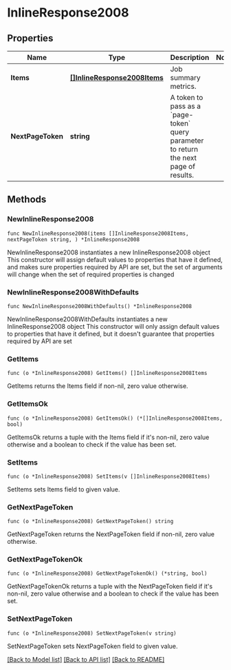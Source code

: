 # InlineResponse2008

## Properties

Name | Type | Description | Notes
------------ | ------------- | ------------- | -------------
**Items** | [**[]InlineResponse2008Items**](InlineResponse2008Items.md) | Job summary metrics. | 
**NextPageToken** | **string** | A token to pass as a &#x60;page-token&#x60; query parameter to return the next page of results. | 

## Methods

### NewInlineResponse2008

`func NewInlineResponse2008(items []InlineResponse2008Items, nextPageToken string, ) *InlineResponse2008`

NewInlineResponse2008 instantiates a new InlineResponse2008 object
This constructor will assign default values to properties that have it defined,
and makes sure properties required by API are set, but the set of arguments
will change when the set of required properties is changed

### NewInlineResponse2008WithDefaults

`func NewInlineResponse2008WithDefaults() *InlineResponse2008`

NewInlineResponse2008WithDefaults instantiates a new InlineResponse2008 object
This constructor will only assign default values to properties that have it defined,
but it doesn't guarantee that properties required by API are set

### GetItems

`func (o *InlineResponse2008) GetItems() []InlineResponse2008Items`

GetItems returns the Items field if non-nil, zero value otherwise.

### GetItemsOk

`func (o *InlineResponse2008) GetItemsOk() (*[]InlineResponse2008Items, bool)`

GetItemsOk returns a tuple with the Items field if it's non-nil, zero value otherwise
and a boolean to check if the value has been set.

### SetItems

`func (o *InlineResponse2008) SetItems(v []InlineResponse2008Items)`

SetItems sets Items field to given value.


### GetNextPageToken

`func (o *InlineResponse2008) GetNextPageToken() string`

GetNextPageToken returns the NextPageToken field if non-nil, zero value otherwise.

### GetNextPageTokenOk

`func (o *InlineResponse2008) GetNextPageTokenOk() (*string, bool)`

GetNextPageTokenOk returns a tuple with the NextPageToken field if it's non-nil, zero value otherwise
and a boolean to check if the value has been set.

### SetNextPageToken

`func (o *InlineResponse2008) SetNextPageToken(v string)`

SetNextPageToken sets NextPageToken field to given value.



[[Back to Model list]](../README.md#documentation-for-models) [[Back to API list]](../README.md#documentation-for-api-endpoints) [[Back to README]](../README.md)


